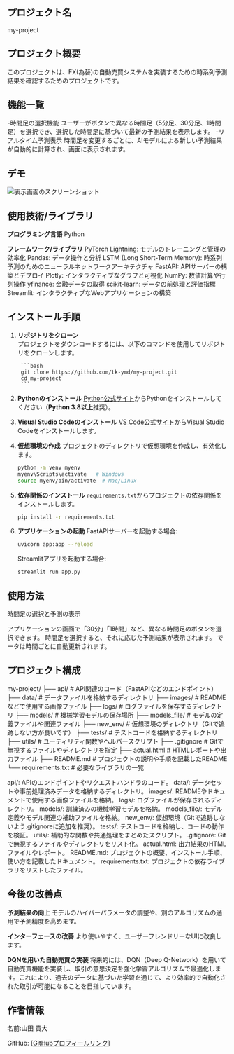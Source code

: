## プロジェクト名
   my-project

## プロジェクト概要
   このプロジェクトは、FX(為替)の自動売買システムを実装するための時系列予測結果を確認するためのプロジェクトです。

## 機能一覧
   -時間足の選択機能
   ユーザーがボタンで異なる時間足（5分足、30分足、1時間足）を選択でき、選択した時間足に基づいて最新の予測結果を表示します。
   -リアルタイム予測表示
   時間足を変更するごとに、AIモデルによる新しい予測結果が自動的に計算され、画面に表示されます。

## デモ
   ![表示画面のスクリーンショット](images/screenshot1.png)

## 使用技術/ライブラリ

**プログラミング言語**
   Python

**フレームワーク/ライブラリ**
   PyTorch Lightning: モデルのトレーニングと管理の効率化
   Pandas: データ操作と分析
   LSTM (Long Short-Term Memory): 時系列予測のためのニューラルネットワークアーキテクチャ
   FastAPI: APIサーバーの構築とデプロイ
   Plotly: インタラクティブなグラフと可視化
   NumPy: 数値計算や行列操作
   yfinance: 金融データの取得
   scikit-learn: データの前処理と評価指標
   Streamlit: インタラクティブなWebアプリケーションの構築

## インストール手順

1. **リポジトリをクローン**  
    プロジェクトをダウンロードするには、以下のコマンドを使用してリポジトリをクローンします。

        ```bash
        git clone https://github.com/tk-ymd/my-project.git
        cd my-project
        ```

2. **Pythonのインストール**
    [Python公式サイト](https://www.python.org/downloads/)からPythonをインストールしてください（**Python 3.8以上**推奨）。

3. **Visual Studio Codeのインストール**
   [VS Code公式サイト](https://code.visualstudio.com/)からVisual Studio Codeをインストールします。

4. **仮想環境の作成**
   プロジェクトのディレクトリで仮想環境を作成し、有効化します。
     ```bash
     python -m venv myenv
     myenv\Scripts\activate   # Windows
     source myenv/bin/activate  # Mac/Linux
     ```

5. **依存関係のインストール**
   `requirements.txt`からプロジェクトの依存関係をインストールします。
     ```bash
     pip install -r requirements.txt
     ```

6. **アプリケーションの起動**
   FastAPIサーバーを起動する場合:
     ```bash
     uvicorn app:app --reload
     ```
   Streamlitアプリを起動する場合:
     ```bash
     streamlit run app.py
     ```

## 使用方法
   時間足の選択と予測の表示

   アプリケーションの画面で「30分」「1時間」など、異なる時間足のボタンを選択できます。
   時間足を選択すると、それに応じた予測結果が表示されます。
   でータは時間ごとに自動更新されます。

## プロジェクト構成
   my-project/
   ├── api/                 # API関連のコード（FastAPIなどのエンドポイント）
   ├── data/                # データファイルを格納するディレクトリ
   ├── images/              # READMEなどで使用する画像ファイル
   ├── logs/                # ログファイルを保存するディレクトリ
   ├── models/              # 機械学習モデルの保存場所
   ├── models_file/         # モデルの定義ファイルや関連ファイル
   ├── new_env/             # 仮想環境のディレクトリ（Gitで追跡しない方が良いです）
   ├── tests/               # テストコードを格納するディレクトリ
   ├── utils/               # ユーティリティ関数やヘルパースクリプト
   ├── .gitignore           # Gitで無視するファイルやディレクトリを指定
   ├── actual.html          # HTMLレポートや出力ファイル
   ├── README.md            # プロジェクトの説明や手順を記載したREADME
   └── requirements.txt     # 必要なライブラリの一覧

   api/: APIのエンドポイントやリクエストハンドラのコード。
   data/: データセットや事前処理済みデータを格納するディレクトリ。
   images/: READMEやドキュメントで使用する画像ファイルを格納。
   logs/: ログファイルが保存されるディレクトリ。
   models/: 訓練済みの機械学習モデルを格納。
   models_file/: モデル定義やモデル関連の補助ファイルを格納。
   new_env/: 仮想環境（Gitで追跡しないよう.gitignoreに追加を推奨）。
   tests/: テストコードを格納し、コードの動作を検証。
   utils/: 補助的な関数や共通処理をまとめたスクリプト。
   .gitignore: Gitで無視するファイルやディレクトリをリスト化。
   actual.html: 出力結果のHTMLファイルやレポート。
   README.md: プロジェクトの概要、インストール手順、使い方を記載したドキュメント。
   requirements.txt: プロジェクトの依存ライブラリをリストしたファイル。

## 今後の改善点

**予測結果の向上**
   モデルのハイパーパラメータの調整や、別のアルゴリズムの適用で予測精度を高めます。

**インターフェースの改善**
   より使いやすく、ユーザーフレンドリーなUIに改良します。

**DQNを用いた自動売買の実装**
   将来的には、DQN（Deep Q-Network）を用いて自動売買機能を実装し、取引の意思決定を強化学習アルゴリズムで最適化します。これにより、過去のデータに基づいた学習を通じて、より効率的で自動化された取引が可能になることを目指しています。

## 作者情報
   名前:山田 貴大
   
   GitHub: [\[GitHubプロフィールリンク\]](https://github.com/tk-ymd)